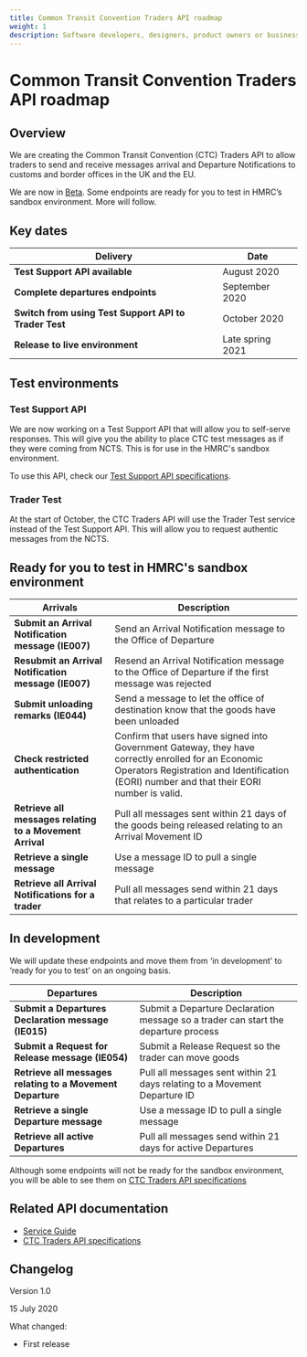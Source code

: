 ```yaml
---
title: Common Transit Convention Traders API roadmap
weight: 1
description: Software developers, designers, product owners or business analysts - see how you can integrate your software with Common Transit Convention Traders API.
---
```


# Common Transit Convention Traders API roadmap

## Overview

We are creating  the Common Transit Convention (CTC) Traders API to allow traders to send and receive messages arrival and Departure Notifications to customs and border offices in the UK and the EU.  


We are now in [Beta](https://www.gov.uk/help/beta). Some endpoints are ready for you to test in HMRC’s sandbox environment. More will follow.



## Key dates


| **Delivery** | **Date** |
|------|-------------|
|**Test Support API available**| August 2020|
|**Complete departures endpoints**| September 2020 |
|**Switch from using Test Support API to Trader Test**| October 2020 |
|**Release to live environment**| Late spring 2021 |

## Test environments

### Test Support API 

We are now working on a Test Support API that will allow you to self-serve responses. This will give you the ability to place CTC test messages as if they were coming from NCTS. This is for use in the HMRC's sandbox environment.  

To use this API, check our [Test Support API specifications]( https://developer.qa.tax.service.gov.uk/api-documentation/docs/api/service/common-transit-convention-traders-test-support/1.0).

### Trader Test

At the start of October, the CTC Traders API will use the Trader Test service instead of the Test Support API. This will allow you to request authentic messages from the NCTS. 


## Ready for you to test in HMRC's sandbox environment

| **Arrivals** | **Description** |
|------|-------------|
|**Submit an Arrival Notification message (IE007)** |Send an Arrival Notification message to the Office of Departure|
|**Resubmit an Arrival Notification message (IE007)**|Resend an Arrival Notification message to the Office of Departure if the first message was rejected|
|**Submit unloading remarks (IE044)** |Send a message to let the office of destination know that the goods have been unloaded|
|**Check restricted authentication**|Confirm that users have signed into Government Gateway, they have correctly enrolled for an Economic Operators Registration and Identification (EORI) number and that their EORI number is valid.|
|**Retrieve all messages relating to a Movement Arrival**|Pull all messages sent within 21 days of the goods being released relating to an Arrival Movement ID|
|**Retrieve a single message** |Use a message ID to pull a single message|
|**Retrieve all Arrival Notifications for a trader**|Pull all messages send within 21 days that relates to a particular trader|  



## In development

We will update these endpoints and move them from ‘in development’ to ‘ready for you to test’ on an ongoing basis.

|**Departures**|**Description**|
|----|-----------|
|**Submit  a Departures Declaration message (IE015)** |Submit a Departure Declaration message so a trader can start the departure process|
|**Submit a Request for Release message (IE054)**|Submit a Release Request so the trader can move goods|
|**Retrieve all messages relating to a Movement Departure**|Pull all messages sent within 21 days relating to a Movement Departure ID |
|**Retrieve a single Departure message** |Use a message ID to pull a single message|
|**Retrieve all active Departures**|Pull all messages send within 21 days for active Departures|  

Although some endpoints will not be ready for the sandbox environment, you will be able to see them on [CTC Traders API specifications](https://developer.service.hmrc.gov.uk/api-documentation/docs/api/service/common-transit-convention-traders/1.0)



## Related API documentation
<!--- Section owner: MTD Programme --->

  * [Service Guide](https://developer.tax.service.gov.uk/guides/common-transit-convention-traders-service-guide/)
  * [CTC Traders API specifications](https://developer.service.hmrc.gov.uk/api-documentation/docs/api/service/common-transit-convention-traders/1.0)

## Changelog
<!--- Section owner: MTD Programme --->

Version 1.0

15 July 2020

What changed:

* First release

